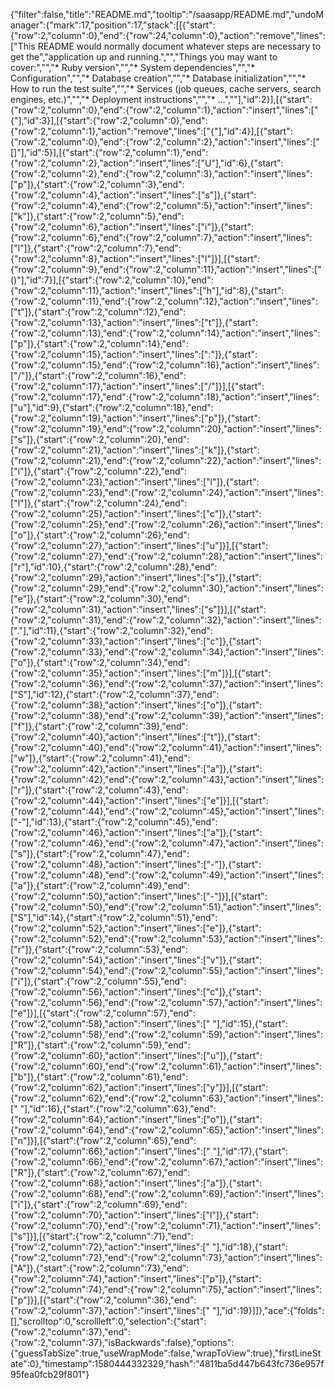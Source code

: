 {"filter":false,"title":"README.md","tooltip":"/saasapp/README.md","undoManager":{"mark":17,"position":17,"stack":[[{"start":{"row":2,"column":0},"end":{"row":24,"column":0},"action":"remove","lines":["This README would normally document whatever steps are necessary to get the","application up and running.","","Things you may want to cover:","","* Ruby version","","* System dependencies","","* Configuration","","* Database creation","","* Database initialization","","* How to run the test suite","","* Services (job queues, cache servers, search engines, etc.)","","* Deployment instructions","","* ...",""],"id":2}],[{"start":{"row":2,"column":0},"end":{"row":2,"column":1},"action":"insert","lines":["{"],"id":3}],[{"start":{"row":2,"column":0},"end":{"row":2,"column":1},"action":"remove","lines":["{"],"id":4}],[{"start":{"row":2,"column":0},"end":{"row":2,"column":2},"action":"insert","lines":["[]"],"id":5}],[{"start":{"row":2,"column":1},"end":{"row":2,"column":2},"action":"insert","lines":["U"],"id":6},{"start":{"row":2,"column":2},"end":{"row":2,"column":3},"action":"insert","lines":["p"]},{"start":{"row":2,"column":3},"end":{"row":2,"column":4},"action":"insert","lines":["s"]},{"start":{"row":2,"column":4},"end":{"row":2,"column":5},"action":"insert","lines":["k"]},{"start":{"row":2,"column":5},"end":{"row":2,"column":6},"action":"insert","lines":["i"]},{"start":{"row":2,"column":6},"end":{"row":2,"column":7},"action":"insert","lines":["l"]},{"start":{"row":2,"column":7},"end":{"row":2,"column":8},"action":"insert","lines":["l"]}],[{"start":{"row":2,"column":9},"end":{"row":2,"column":11},"action":"insert","lines":["()"],"id":7}],[{"start":{"row":2,"column":10},"end":{"row":2,"column":11},"action":"insert","lines":["h"],"id":8},{"start":{"row":2,"column":11},"end":{"row":2,"column":12},"action":"insert","lines":["t"]},{"start":{"row":2,"column":12},"end":{"row":2,"column":13},"action":"insert","lines":["t"]},{"start":{"row":2,"column":13},"end":{"row":2,"column":14},"action":"insert","lines":["p"]},{"start":{"row":2,"column":14},"end":{"row":2,"column":15},"action":"insert","lines":[":"]},{"start":{"row":2,"column":15},"end":{"row":2,"column":16},"action":"insert","lines":["/"]},{"start":{"row":2,"column":16},"end":{"row":2,"column":17},"action":"insert","lines":["/"]}],[{"start":{"row":2,"column":17},"end":{"row":2,"column":18},"action":"insert","lines":["u"],"id":9},{"start":{"row":2,"column":18},"end":{"row":2,"column":19},"action":"insert","lines":["p"]},{"start":{"row":2,"column":19},"end":{"row":2,"column":20},"action":"insert","lines":["s"]},{"start":{"row":2,"column":20},"end":{"row":2,"column":21},"action":"insert","lines":["k"]},{"start":{"row":2,"column":21},"end":{"row":2,"column":22},"action":"insert","lines":["i"]},{"start":{"row":2,"column":22},"end":{"row":2,"column":23},"action":"insert","lines":["l"]},{"start":{"row":2,"column":23},"end":{"row":2,"column":24},"action":"insert","lines":["l"]},{"start":{"row":2,"column":24},"end":{"row":2,"column":25},"action":"insert","lines":["c"]},{"start":{"row":2,"column":25},"end":{"row":2,"column":26},"action":"insert","lines":["o"]},{"start":{"row":2,"column":26},"end":{"row":2,"column":27},"action":"insert","lines":["u"]}],[{"start":{"row":2,"column":27},"end":{"row":2,"column":28},"action":"insert","lines":["r"],"id":10},{"start":{"row":2,"column":28},"end":{"row":2,"column":29},"action":"insert","lines":["s"]},{"start":{"row":2,"column":29},"end":{"row":2,"column":30},"action":"insert","lines":["e"]},{"start":{"row":2,"column":30},"end":{"row":2,"column":31},"action":"insert","lines":["s"]}],[{"start":{"row":2,"column":31},"end":{"row":2,"column":32},"action":"insert","lines":["."],"id":11},{"start":{"row":2,"column":32},"end":{"row":2,"column":33},"action":"insert","lines":["c"]},{"start":{"row":2,"column":33},"end":{"row":2,"column":34},"action":"insert","lines":["o"]},{"start":{"row":2,"column":34},"end":{"row":2,"column":35},"action":"insert","lines":["m"]}],[{"start":{"row":2,"column":36},"end":{"row":2,"column":37},"action":"insert","lines":["S"],"id":12},{"start":{"row":2,"column":37},"end":{"row":2,"column":38},"action":"insert","lines":["o"]},{"start":{"row":2,"column":38},"end":{"row":2,"column":39},"action":"insert","lines":["f"]},{"start":{"row":2,"column":39},"end":{"row":2,"column":40},"action":"insert","lines":["t"]},{"start":{"row":2,"column":40},"end":{"row":2,"column":41},"action":"insert","lines":["w"]},{"start":{"row":2,"column":41},"end":{"row":2,"column":42},"action":"insert","lines":["a"]},{"start":{"row":2,"column":42},"end":{"row":2,"column":43},"action":"insert","lines":["r"]},{"start":{"row":2,"column":43},"end":{"row":2,"column":44},"action":"insert","lines":["e"]}],[{"start":{"row":2,"column":44},"end":{"row":2,"column":45},"action":"insert","lines":["-"],"id":13},{"start":{"row":2,"column":45},"end":{"row":2,"column":46},"action":"insert","lines":["a"]},{"start":{"row":2,"column":46},"end":{"row":2,"column":47},"action":"insert","lines":["s"]},{"start":{"row":2,"column":47},"end":{"row":2,"column":48},"action":"insert","lines":["-"]},{"start":{"row":2,"column":48},"end":{"row":2,"column":49},"action":"insert","lines":["a"]},{"start":{"row":2,"column":49},"end":{"row":2,"column":50},"action":"insert","lines":["-"]}],[{"start":{"row":2,"column":50},"end":{"row":2,"column":51},"action":"insert","lines":["S"],"id":14},{"start":{"row":2,"column":51},"end":{"row":2,"column":52},"action":"insert","lines":["e"]},{"start":{"row":2,"column":52},"end":{"row":2,"column":53},"action":"insert","lines":["r"]},{"start":{"row":2,"column":53},"end":{"row":2,"column":54},"action":"insert","lines":["v"]},{"start":{"row":2,"column":54},"end":{"row":2,"column":55},"action":"insert","lines":["i"]},{"start":{"row":2,"column":55},"end":{"row":2,"column":56},"action":"insert","lines":["c"]},{"start":{"row":2,"column":56},"end":{"row":2,"column":57},"action":"insert","lines":["e"]}],[{"start":{"row":2,"column":57},"end":{"row":2,"column":58},"action":"insert","lines":[" "],"id":15},{"start":{"row":2,"column":58},"end":{"row":2,"column":59},"action":"insert","lines":["R"]},{"start":{"row":2,"column":59},"end":{"row":2,"column":60},"action":"insert","lines":["u"]},{"start":{"row":2,"column":60},"end":{"row":2,"column":61},"action":"insert","lines":["b"]},{"start":{"row":2,"column":61},"end":{"row":2,"column":62},"action":"insert","lines":["y"]}],[{"start":{"row":2,"column":62},"end":{"row":2,"column":63},"action":"insert","lines":[" "],"id":16},{"start":{"row":2,"column":63},"end":{"row":2,"column":64},"action":"insert","lines":["o"]},{"start":{"row":2,"column":64},"end":{"row":2,"column":65},"action":"insert","lines":["n"]}],[{"start":{"row":2,"column":65},"end":{"row":2,"column":66},"action":"insert","lines":[" "],"id":17},{"start":{"row":2,"column":66},"end":{"row":2,"column":67},"action":"insert","lines":["R"]},{"start":{"row":2,"column":67},"end":{"row":2,"column":68},"action":"insert","lines":["a"]},{"start":{"row":2,"column":68},"end":{"row":2,"column":69},"action":"insert","lines":["i"]},{"start":{"row":2,"column":69},"end":{"row":2,"column":70},"action":"insert","lines":["l"]},{"start":{"row":2,"column":70},"end":{"row":2,"column":71},"action":"insert","lines":["s"]}],[{"start":{"row":2,"column":71},"end":{"row":2,"column":72},"action":"insert","lines":[" "],"id":18},{"start":{"row":2,"column":72},"end":{"row":2,"column":73},"action":"insert","lines":["A"]},{"start":{"row":2,"column":73},"end":{"row":2,"column":74},"action":"insert","lines":["p"]},{"start":{"row":2,"column":74},"end":{"row":2,"column":75},"action":"insert","lines":["p"]}],[{"start":{"row":2,"column":36},"end":{"row":2,"column":37},"action":"insert","lines":[" "],"id":19}]]},"ace":{"folds":[],"scrolltop":0,"scrollleft":0,"selection":{"start":{"row":2,"column":37},"end":{"row":2,"column":37},"isBackwards":false},"options":{"guessTabSize":true,"useWrapMode":false,"wrapToView":true},"firstLineState":0},"timestamp":1580444332329,"hash":"4811ba5d447b643fc736e957f95fea0fcb29f801"}